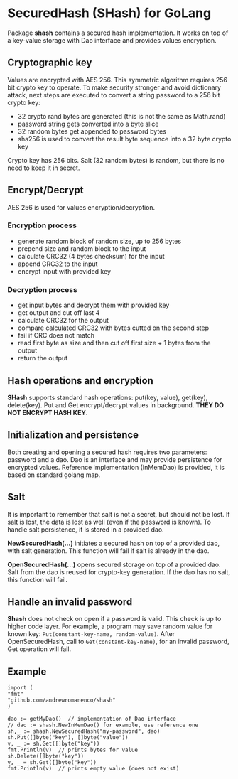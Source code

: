 # SecuredHash (SHash) for GoLang

Package **shash** contains a secured hash implementation. It works on top of a key-value storage with Dao interface and provides values encryption.


## Cryptographic key

Values are encrypted with AES 256. This symmetric algorithm requires 256 bit crypto key to operate. To make security stronger and avoid dictionary attack, next steps are executed to convert a string password to a 256 bit crypto key:

 - 32 crypto rand bytes are generated (this is not the same as Math.rand)
 - password string gets converted into a byte slice
 - 32 random bytes get appended to password bytes
 - sha256 is used to convert the result byte sequence into a 32 byte crypto key

Crypto key has 256 bits. Salt (32 random bytes) is random, but there is no need to keep it in secret.


## Encrypt/Decrypt

AES 256 is used for values encryption/decryption.


### Encryption process

 - generate random block of random size, up to 256 bytes
 - prepend size and random block to the input
 - calculate CRC32 (4 bytes checksum) for the input
 - append CRC32 to the input
 - encrypt input with provided key


### Decryption process

 - get input bytes and decrypt them with provided key
 - get output and cut off last 4
 - calculate CRC32 for the output
 - compare calculated CRC32 with bytes cutted on the second step
 - fail if CRC does not match
 - read first byte as size and then cut off first size + 1 bytes from the output
 - return the output


## Hash operations and encryption

**SHash** supports standard hash operations: put(key, value), get(key), delete(key). Put and Get encrypt/decrypt values in background. **THEY DO NOT ENCRYPT HASH KEY**.


## Initialization and persistence

Both creating and opening a secured hash requires two parameters: password and a dao. Dao is an interface and may provide persistence for encrypted values. Reference implementation (InMemDao) is provided, it is based on standard golang map.


## Salt

It is important to remember that salt is not a secret, but should not be lost. If salt is lost, the data is lost as well (even if the password is known). To handle salt persistence, it is stored in a provided dao.

**NewSecuredHash(...)** initiates a secured hash on top of a provided dao, with salt generation. This function will fail if salt is already in the dao.

**OpenSecuredHash(...)** opens secured storage on top of a provided dao. Salt from the dao is reused for crypto-key generation. If the dao has no salt, this function will fail.


## Handle an invalid password

**Shash** does not check on open if a password is valid. This check is up to higher code layer. For example, a program may save random value for known key: ```Put(constant-key-name, random-value)```. After OpenSecuredHash, call to ```Get(constant-key-name)```, for an invalid password, Get operation will fail.


## Example

```
import (
"fmt"
"github.com/andrewromanenco/shash"
)

dao := getMyDao()  // implementation of Dao interface
// dao := shash.NewInMemDao() for example, use reference one
sh,_ := shash.NewSecuredHash("my-password", dao)
sh.Put([]byte("key"), []byte("value"))
v, _ := sh.Get([]byte("key"))
fmt.Println(v)  // prints bytes for value
sh.Delete([]byte("key"))
v, _ = sh.Get([]byte("key"))
fmt.Println(v)  // prints empty value (does not exist)
```